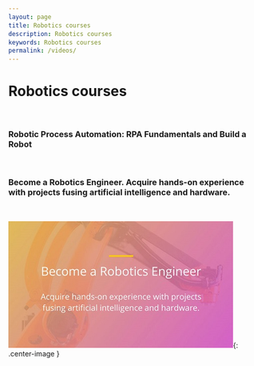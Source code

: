 ```yaml
---
layout: page
title: Robotics courses
description: Robotics courses
keywords: Robotics courses
permalink: /videos/
---
```


# Robotics courses

<br/>

### Robotic Process Automation: RPA Fundamentals and Build a Robot

<br/>

### Become a Robotics Engineer. Acquire hands-on experience with projects fusing artificial intelligence and hardware.

<br/>

![Robotics Software Engineer](/img/robotics-software-engineer-nanodegree.jpg 'Robotics Software Engineer'){: .center-image }
